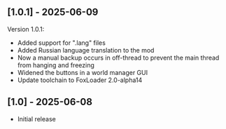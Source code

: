 
## [1.0.1] - 2025-06-09

Version 1.0.1:
- Added support for ".lang" files
- Added Russian language translation to the mod
- Now a manual backup occurs in off-thread to prevent the main thread from hanging and freezing
- Widened the buttons in a world manager GUI
- Update toolchain to FoxLoader 2.0-alpha14

## [1.0] - 2025-06-08
- Initial release